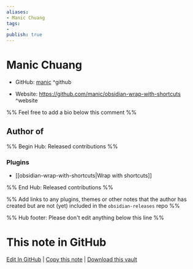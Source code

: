 ```yaml
---
aliases:
- Manic Chuang
tags:
- 
publish: true
---
```


# Manic Chuang

- GitHub: [manic](https://github.com/manic/) ^github
<!-- - Discord: `@` ^discord-->
- Website: <https://github.com/manic/obsidian-wrap-with-shortcuts> ^website
<!-- - [[Publish sites|Publish site]]: ^publish-->

%% Feel free to add a bio below this comment %%


## Author of

%% Begin Hub: Released contributions %%
### Plugins
- [[obsidian-wrap-with-shortcuts|Wrap with shortcuts]]

%% End Hub: Released contributions %%

%% Add links to any plugins, themes or other notes that the author has created but are not (yet) included in the `obsidian-releases` repo %%

<!--
### Unlisted plugins
-->

<!--
### Others

- 
-->

<!--
## Sponsor this author

- [[GitHub sponsors]]: [Sponsor @manic on GitHub Sponsors](https://github.com/sponsors/manic) ^github-sponsor
- [[Buy me a coffee]]: ^buy-me-a-coffee
- [[PayPal]]: ^paypal
- [[Patreon]]: ^patreon

-->

<!--
## Follow this author

- [[YouTube Channels|On YouTube]]: ^youtube
- Twitter: ^twitter
- ...
-->

%% Hub footer: Please don't edit anything below this line %%

# This note in GitHub

<span class="git-footer">[Edit In GitHub](https://github.dev/obsidian-community/obsidian-hub/blob/main/01%20-%20Community/People/manic.md "git-hub-edit-note") | [Copy this note](https://raw.githubusercontent.com/obsidian-community/obsidian-hub/main/01%20-%20Community/People/manic.md "git-hub-copy-note") | [Download this vault](https://github.com/obsidian-community/obsidian-hub/archive/refs/heads/main.zip "git-hub-download-vault") </span>
